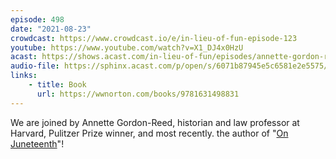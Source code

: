 ```yaml
---
episode: 498
date: "2021-08-23"
crowdcast: https://www.crowdcast.io/e/in-lieu-of-fun-episode-123
youtube: https://www.youtube.com/watch?v=X1_DJ4x0HzU
acast: https://shows.acast.com/in-lieu-of-fun/episodes/annette-gordon-reed
audio-file: https://sphinx.acast.com/p/open/s/6071b87945e5c6581e2e5575/e/61259d24cddf5c0012151c3c/media.mp3
links:
    - title: Book
      url: https://wwnorton.com/books/9781631498831
---
```

We are joined by Annette Gordon-Reed, historian and law professor at Harvard, Pulitzer Prize winner, and most recently. the author of "[On Juneteenth][book]"!

[book]: https://wwnorton.com/books/9781631498831
